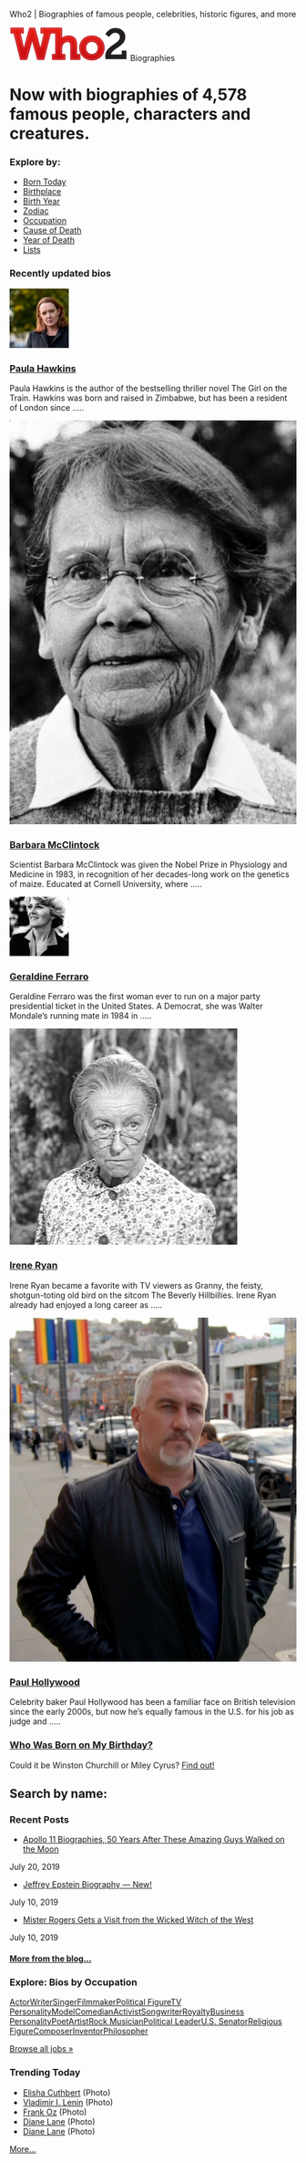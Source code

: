 Who2 | Biographies of famous people, celebrities, historic figures, and more

![who2-new-smaller.png](../_resources/d18607acfc812db61d4ef618bd94d7ba.png)
Biographies

# Now with biographies of 4,578 famous people, characters and creatures.

### Explore by:

- [Born Today](https://www.who2.com/?day=today)
- [Birthplace](https://www.who2.com/famous-people-from/)
- [Birth Year](https://www.who2.com/born-in-year/)
- [Zodiac](https://www.who2.com/zodiac/)
- [Occupation](https://www.who2.com/job/)
- [Cause of Death](https://www.who2.com/died-from/)
- [Year of Death](https://www.who2.com/died-in/)
- [Lists](https://www.who2.com/common-bond/)

### Recently updated bios

[![wenn22990407-104x104.jpg](../_resources/4e595eb4bc32990887c6651350963bb4.jpg)](https://www.who2.com/bio/paula-hawkins/)

### [Paula Hawkins](https://www.who2.com/bio/paula-hawkins/)

Paula Hawkins is the author of the bestselling thriller novel The Girl on the Train. Hawkins was born and raised in Zimbabwe, but has been a resident of London since …..

[![barbaramcclintock.jpg](../_resources/5cc06a4c73e6c3ed25c945598969d326.jpg)](https://www.who2.com/bio/barbara-mcclintock/)

### [Barbara McClintock](https://www.who2.com/bio/barbara-mcclintock/)

Scientist Barbara McClintock was given the Nobel Prize in Physiology and Medicine in 1983, in recognition of her decades-long work on the genetics of maize. Educated at Cornell University, where …..

[![geraldineferraro-6-104x104.jpg](../_resources/625b5050c075df92bc714012d92f6f41.jpg)](https://www.who2.com/bio/geraldine-ferraro/)

### [Geraldine Ferraro](https://www.who2.com/bio/geraldine-ferraro/)

Geraldine Ferraro was the first woman ever to run on a major party presidential ticket in the United States. A Democrat, she was Walter Mondale‘s running mate in 1984 in …..

[![Irene-Ryan-as-Granny.jpg](../_resources/fa4b8683dbff0bd8b156ad6ba9e37c3b.jpg)](https://www.who2.com/bio/irene-ryan/)

### [Irene Ryan](https://www.who2.com/bio/irene-ryan/)

Irene Ryan became a favorite with TV viewers as Granny, the feisty, shotgun-toting old bird on the sitcom The Beverly Hillbillies. Irene Ryan already had enjoyed a long career as …..

[![paulhollywood2.jpg](../_resources/a7d441a4753126e84dc2185e375cd121.jpg)](https://www.who2.com/bio/paul-hollywood/)

### [Paul Hollywood](https://www.who2.com/bio/paul-hollywood/)

Celebrity baker Paul Hollywood has been a familiar face on British television since the early 2000s, but now he’s equally famous in the U.S. for his job as judge and …..

### [Who Was Born on My Birthday?](https://www.who2.com/who-was-born-on-my-birthday/)

Could it be Winston Churchill or Miley Cyrus? [Find out!](https://www.who2.com/who-was-born-on-my-birthday/)

## Search by name:

### Recent Posts

- [Apollo 11 Biographies, 50 Years After These Amazing Guys Walked on the Moon](http://www.who2.com/apollo-11-biographies-50-years-after-these-amazing-guys-walked-on-the-moon/)

July 20, 2019

- [Jeffrey Epstein Biography — New!](http://www.who2.com/jeffrey-epstein-biography-new/)

July 10, 2019

- [Mister Rogers Gets a Visit from the Wicked Witch of the West](http://www.who2.com/mister-rogers-gets-a-visit-from-the-wicked-witch-of-the-west/)

July 10, 2019

#### [More from the blog...](https://www.who2.com/blog-celebrity-biography-news/)

### Explore: Bios by Occupation

[Actor](https://www.who2.com/job/actor/)[Writer](https://www.who2.com/job/writer/)[Singer](https://www.who2.com/job/singer/)[Filmmaker](https://www.who2.com/job/filmmaker/)[Political Figure](https://www.who2.com/job/political-figure/)[TV Personality](https://www.who2.com/job/tv-personality/)[Model](https://www.who2.com/job/model/)[Comedian](https://www.who2.com/job/comedian/)[Activist](https://www.who2.com/job/activist/)[Songwriter](https://www.who2.com/job/songwriter/)[Royalty](https://www.who2.com/job/royalty/)[Business Personality](https://www.who2.com/job/business-personality/)[Poet](https://www.who2.com/job/poet/)[Artist](https://www.who2.com/job/artist/)[Rock Musician](https://www.who2.com/job/rock-musician/)[Political Leader](https://www.who2.com/job/political-leader/)[U.S. Senator](https://www.who2.com/job/us-senator/)[Religious Figure](https://www.who2.com/job/religious-figure/)[Composer](https://www.who2.com/job/composer/)[Inventor](https://www.who2.com/job/inventor/)[Philosopher](https://www.who2.com/job/philosopher/)

[Browse all jobs »](https://www.who2.com/job/)

### Trending Today

- [Elisha Cuthbert](http://www.who2.com/bio/elisha-cuthbert/elisha-cuthbert-21/)  (Photo)
- [Vladimir I. Lenin](http://www.who2.com/bio/vladimir-i-lenin/vladimir-i-lenin-2/)  (Photo)
- [Frank Oz](http://www.who2.com/bio/frank-oz/frank-oz-3/)  (Photo)
- [Diane Lane](http://www.who2.com/bio/diane-lane/diane-lane-5/)  (Photo)
- [Diane Lane](http://www.who2.com/bio/diane-lane/diane-lane-25/)  (Photo)

[More...](https://www.who2.com/todays-most-popular)